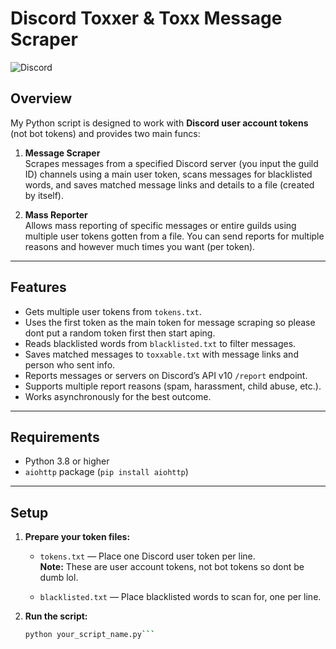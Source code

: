 # Discord Toxxer & Toxx Message Scraper

![Discord](https://discord.com/assets/2c21aeda16de354ba5334551a883b481.png)

## Overview

My Python script is designed to work with **Discord user account tokens** (not bot tokens) and provides two main funcs:

1. **Message Scraper**  
   Scrapes messages from a specified Discord server (you input the guild ID) channels using a main user token, scans messages for blacklisted words, and saves matched message links and details to a file (created by itself).

2. **Mass Reporter**  
   Allows mass reporting of specific messages or entire guilds using multiple user tokens gotten from a file. You can send reports for multiple reasons and however much times you want (per token).

---

## Features

- Gets multiple user tokens from `tokens.txt`.
- Uses the first token as the main token for message scraping so please dont put a random token first then start aping.
- Reads blacklisted words from `blacklisted.txt` to filter messages.
- Saves matched messages to `toxxable.txt` with message links and person who sent info.
- Reports messages or servers on Discord’s API v10 `/report` endpoint.
- Supports multiple report reasons (spam, harassment, child abuse, etc.).
- Works asynchronously for the best outcome.

---

## Requirements

- Python 3.8 or higher
- `aiohttp` package (`pip install aiohttp`)

---

## Setup

1. **Prepare your token files:**

   - `tokens.txt` — Place one Discord user token per line.  
     **Note:** These are user account tokens, not bot tokens so dont be dumb lol.

   - `blacklisted.txt` — Place blacklisted words to scan for, one per line.

2. **Run the script:**

   ```bash
   python your_script_name.py```
